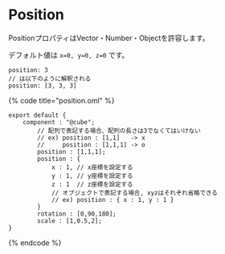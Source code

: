 # Position

PositionプロパティはVector・Number・Objectを許容します。

デフォルト値は `x=0, y=0, z=0` です。

```text
position: 3
// は以下のように解釈される
position: [3, 3, 3]
```

{% code title="position.oml" %}
```text
export default {
    component : "@cube";
        // 配列で表記する場合、配列の長さは3でなくてはいけない
        // ex) position : [1,1]   -> x
        //     position : [1,1,1] -> o
        position : [1,1,1];
        position : {
            x : 1, // x座標を設定する
            y : 1, // y座標を設定する
            z : 1  // z座標を設定する
            // オブジェクトで表記する場合, xyzはそれぞれ省略できる
            // ex) position : { x : 1, y : 1 }
        }
        rotation : [0,90,180];
        scale : [1,0.5,2];
}
```
{% endcode %}

